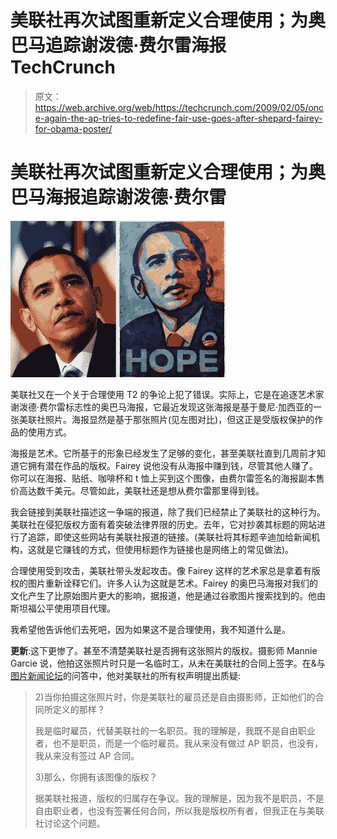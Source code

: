 # 美联社再次试图重新定义合理使用；为奥巴马追踪谢泼德·费尔雷海报 TechCrunch

> 原文：<https://web.archive.org/web/https://techcrunch.com/2009/02/05/once-again-the-ap-tries-to-redefine-fair-use-goes-after-shepard-fairey-for-obama-poster/>

# 美联社再次试图重新定义合理使用；为奥巴马海报追踪谢泼德·费尔雷

![obamaobama](img/824a3cbdcd9348d0d04fef47beaf594a.png "obamaobama")

美联社又在一个关于合理使用 T2 的争论上犯了错误。实际上，它是在追逐艺术家谢泼德·费尔雷标志性的奥巴马海报，它最近发现这张海报是基于曼尼·加西亚的一张美联社照片。海报显然是基于那张照片(见左图对比)，但这正是受版权保护的作品的使用方式。

海报是艺术。它所基于的形象已经发生了足够的变化，甚至美联社直到几周前才知道它拥有潜在作品的版权。Fairey 说他没有从海报中赚到钱，尽管其他人赚了。你可以在海报、贴纸、咖啡杯和 t 恤上买到这个图像，由费尔雷签名的海报副本售价高达数千美元。尽管如此，美联社还是想从费尔雷那里得到钱。

我会链接到美联社描述这一争端的报道，除了我们已经禁止了美联社的这种行为。美联社在侵犯版权方面有着突破法律界限的历史。去年，它对抄袭其标题的网站进行了追踪，即使这些网站有美联社报道的链接。(美联社将其标题辛迪加给新闻机构，这就是它赚钱的方式，但使用标题作为链接也是网络上的常见做法)。

合理使用受到攻击，美联社带头发起攻击。像 Fairey 这样的艺术家总是拿着有版权的图片重新诠释它们。许多人认为这就是艺术。Fairey 的奥巴马海报对我们的文化产生了比原始图片更大的影响，据报道，他是通过谷歌图片搜索找到的。他由斯坦福公平使用项目代理。

我希望他告诉他们去死吧，因为如果这不是合理使用，我不知道什么是。

**更新**:这下更惨了。甚至不清楚美联社是否拥有这张照片的版权。摄影师 Mannie Garcie 说，他拍这张照片时只是一名临时工，从未在美联社的合同上签字。在&与[图片新闻论坛](https://web.archive.org/web/20220930233605/http://photobusinessforum.blogspot.com/2009/02/10-questions-for-mannie-garcia.html)的问答中，他对美联社的所有权声明提出质疑:

> 2)当你拍摄这张照片时，你是美联社的雇员还是自由摄影师，正如他们的合同所定义的那样？
> 
> 我是临时雇员，代替美联社的一名职员。我的理解是，我既不是自由职业者，也不是职员，而是一个临时雇员。我从来没有做过 AP 职员，也没有，我从来没有签过 AP 合同。
> 
> 3)那么，你拥有该图像的版权？
> 
> 据美联社报道，版权的归属存在争议。我的理解是，因为我不是职员，不是自由职业者，也没有签署任何合同，所以我是版权所有者，但我正在与美联社讨论这个问题。